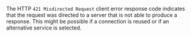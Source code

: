 The HTTP `421 Misdirected Request` client error response code indicates that the request was
directed to a server that is not able to produce a response. This might be possible if a connection is reused or if an
alternative service is selected.